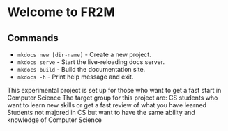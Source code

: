 # Welcome to FR2M

## Commands

* `mkdocs new [dir-name]` - Create a new project.
* `mkdocs serve` - Start the live-reloading docs server.
* `mkdocs build` - Build the documentation site.
* `mkdocs -h` - Print help message and exit.

This experimental project is set up for those who want to get a fast start in Computer Science
The target group for this project are:
CS students who want to learn new skills or get a fast review of what you have learned
Students not majored in CS but want to have the same ability and knowledge of Computer Science

